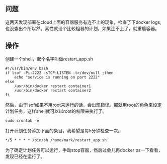 ## 问题

这两天发现部署在cloud上面的容器服务有连不上的现象，检查了下docker logs,也没查出个所以然。索性就设个比较粗暴的计划，如果连不上了，就重启容器。

## 操作

创建一个shell，起个名字叫做restart_app.sh

```shell
#!/usr/bin/env bash
if lsof -Pi:2222 -sTCP:LISTEN -t>/dev/null ;then
	echo "service is running on port 2222"
else
	/usr/bin/docker restart container1
	/usr/bin/docker restart container2
fi
```

然后，由于lsof如果不用root来运行的话，会出现错误。那就用root的角色来设定计划任务，这样shell就可以以root的权限来执行了。

```shell
sudo crontab -e
```

打开计划任务添加下面的条目，我希望是每5分钟检查一次。

```shell
*/5 * * * * /bin/sh /home/mark/restart_app.sh
```

为了确定计划任务可以运行，手动stop容器，然后过会儿再docker ps一下看看，发现已经在运行了。

